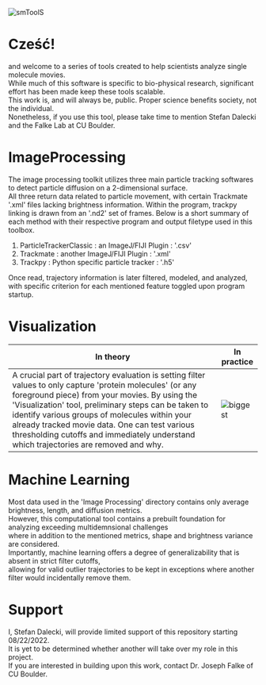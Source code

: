 ![smToolS](https://user-images.githubusercontent.com/89150776/184039244-0408a008-0f11-4c65-a6f5-ae7cab6031d1.png)

# Cześć!  

and welcome to a series of tools created to help scientists analyze single molecule movies.  
While much of this software is specific to bio-physical research, significant effort has been made keep these tools scalable.  
This work is, and will always be, public. Proper science benefits society, not the individual.  
Nonetheless, if you use this tool, please take time to mention Stefan Dalecki and the Falke Lab at CU Boulder. 

# ImageProcessing

The image processing toolkit utilizes three main particle tracking softwares to detect particle diffusion on a 2-dimensional surface.  
All three return data related to particle movement, with certain Trackmate '.xml' files lacking brightness information. 
Within the program, trackpy linking is drawn from an '.nd2' set of frames.
Below is a short summary of each method with their respective program and output filetype used in this toolbox.  

1. ParticleTrackerClassic : an ImageJ/FIJI Plugin : '.csv'
2. Trackmate : another ImageJ/FIJI Plugin : '.xml'
3. Trackpy : Python specific particle tracker : '.h5'

Once read, trajectory information is later filtered, modeled, and analyzed, with specific criterion for each mentioned feature toggled upon program startup.

# Visualization

|In theory|In practice|
|---|---|
|A crucial part of trajectory evaluation is setting filter values to only capture 'protein molecules' (or any foreground piece) from your movies. By using the 'Visualization' tool, preliminary steps can be taken to identify various groups of molecules within your already tracked movie data. One can test various thresholding cutoffs and immediately understand which trajectories are removed and why.|![biggest](https://user-images.githubusercontent.com/89150776/184054184-067ad310-d4af-4f92-baec-6f36b0ecb39a.png)


# Machine Learning

Most data used in the 'Image Processing' directory contains only average brightness, length, and diffusion metrics.  
However, this computational tool contains a prebuilt foundation for analyzing exceeding multidemnsional challenges  
where in addition to the mentioned metrics, shape and brightness variance are considered.  
Importantly, machine learning offers a degree of generalizability that is absent in strict filter cutoffs,  
allowing for valid outlier trajectories to be kept in exceptions where another filter would incidentally remove them.

# Support

I, Stefan Dalecki, will provide limited support of this repository starting 08/22/2022.  
It is yet to be determined whether another will take over my role in this project.  
If you are interested in building upon this work, contact Dr. Joseph Falke of CU Boulder.  
